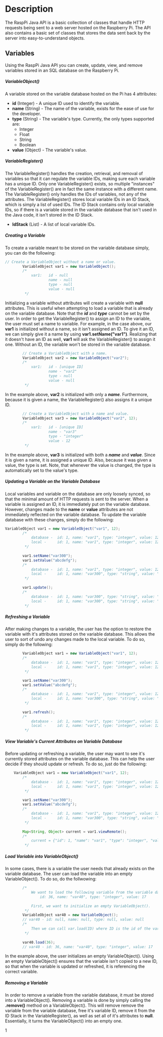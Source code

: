 # Description
The RaspPi Java API is a basic collection of classes that handle HTTP requests being sent to a web server hosted on the Raspberry Pi. The API also contains a basic set of classes that stores the data sent back by the server into easy-to-understand objects.

## Variables
Using the RaspPi Java API you can create, update, view, and remove variables stored in an SQL database on the Raspberry Pi.

##### VariableObject()
A variable stored on the variable database hosted on the Pi has 4 attributes:
- **id** (Integer) - A unique ID used to identify the variable.
- **name** (String) - The name of the variable, exists for the ease of use for the developer.
- **type** (String) - The variable's type. Currently, the only types supported are:
    + Integer
    + Float
    + String
    + Boolean
- **value** (Object) - The variable's value.

##### VariableRegister()
The VariableRegister() handles the creation, retrieval, and removal of variables so that it can regulate the variable IDs, making sure each variable has a unique ID. Only one VariableRegister() exists, so multiple "instances" of the VariableRegister() are in fact the same instance with a different name. The VariableRegister() only handles the IDs of variables, not any of the attributes. The VariableRegister() stores local variable IDs in an ID Stack, which is simply a list of used IDs. The ID Stack contains only local variable IDs, so if there is a variable stored in the variable database that isn't used in the Java code, it isn't stored in the ID Stack.
- **IdStack** (List<Integer>) - A list of local variable IDs.

##### Creating a Variable
To create a variable meant to be stored on the variable database simply, you can do the following:
``` java
// Create a VariableObject without a name or value.
        VariableObject var1 = new VariableObject();
        /*
            var1:   id - null
                    name - null
                    type - null
                    value - null
         */
```
Initializing a variable without attributes will create a variable with **null** attributes. This is useful when attempting to load a variable that is already on the variable database. Note that the ***id*** and ***type*** cannot be set by the user. In order to get the VariableRegister() to assign an ID to the variable, the user must set a name to variable. For example, in the case above, our **var1** is initialized without a name, so it isn't assigned an ID. To give it an ID, we can simply give it a name by using **var1.setName("var1")**. Realizing that it doesn't have an ID as well, **var1** will ask the VariableRegister() to assign it one. Without an ID, the variable won't be stored in the variable database.
``` java
        // Create a VariableObject with a name.
        VariableObject var2 = new VariableObject("var2");
        /*
            var1:   id - [unique ID]
                    name - "var2"
                    type - null
                    value - null
         */
```
In the example above, **var2** is initialized with only a ***name***. Furthermore, because it is given a name, the VariableRegister() also assigns it a unique ID.
``` java
        // Create a VariableObject with a name and value.
        VariableObject var3 = new VariableObject("var2", 12);
        /*
            var1:   id - [unique ID]
                    name - "var3"
                    type - "integer"
                    value - 12
         */
```
In the example above, **var3** is initialized with both a ***name*** and ***value***. Since it is given a name, it is assigned a unique ID. Also, because it was given a value, the type is set. Note, that whenever the value is changed, the type is automatically set to the value's type.

##### Updating a Variable on the Variable Database
Local variables and variable on the database are only loosely synced, so that the minimal amount of HTTP requests is sent to the server. When a variable is assigned an ID, it is immediately put on the variable database. However, changes made to the **name** or **value** attributes are not immediately reflected on the variable database. To update the variable database with these changes, simply do the following:
``` java
VariableObject var1 = new VariableObject("var1", 12);
        /*
            database -  id: 1, name: "var1", type: "integer", value: 12                 
            local -     id: 1, name: "var1", type: "integer", value: 12
         */
        
        var1.setName("var300");
        var1.setValue("abcdefg");
        /*
            database -  id: 1, name: "var1", type: "integer", value: 12                 
            local -     id: 1, name: "var300", type: "string", value: "abcdefg"
         */
        
        var1.update();
        /*
            database -  id: 1, name: "var300", type: "string", value: "abcdefg"   
            local -     id: 1, name: "var300", type: "string", value: "abcdefg"
         */
```
##### Refreshing a Variable
After making changes to a variable, the user has the option to restore the variable with it's attributes stored on the variable database. This allows the user to sort of undo any changes made to the local variable. To do so, simply do the following:
``` java
        VariableObject var1 = new VariableObject("var1", 12);
        /*
            database -  id: 1, name: "var1", type: "integer", value: 12
            local -     id: 1, name: "var1", type: "integer", value: 12
         */

        var1.setName("var300");
        var1.setValue("abcdefg");
        /*
            database -  id: 1, name: "var1", type: "integer", value: 12
            local -     id: 1, name: "var300", type: "string", value: "abcdefg"
         */
         
        var1.refresh();
        /*
            database -  id: 1, name: "var1", type: "integer", value: 12
            local -     id: 1, name: "var1", type: "integer", value: 12
         */

```
##### View Variable's Current Attributes on Variable Database
Before updating or refreshing a variable, the user may want to see it's currently stored attributes on the variable database. This can help the user decide if they should update or refresh. To do so, just do the following:
``` java
    VariableObject var1 = new VariableObject("var1", 12);
        /*
            database -  id: 1, name: "var1", type: "integer", value: 12
            local -     id: 1, name: "var1", type: "integer", value: 12
         */

        var1.setName("var300");
        var1.setValue("abcdefg");
        /*
            database -  id: 1, name: "var1", type: "integer", value: 12
            local -     id: 1, name: "var300", type: "string", value: "abcdefg"
         */
        
        Map<String, Object> current = var1.viewRemote();
        /*
            current = {"id": 1, "name": "var1", "type": "integer", "value": 12}
         */

```
##### Load Variable into VariableObject()
In some cases, there is a variable the user needs that already exists on the variable database. The user can load the variable into an empty VariableObject(). To do so, do the follwowing:
```java
        /* 
            We want to load the following variable from the variable database:
                id: 36, name: "var40", type: "integer", value: 17
            
            First, we want to initialize an empty VariableObject().
         */
        VariableObject var40 = new VariableObject();
        // var40 - id: null, name: null, type: null, value: null
        /*
            Then we can call var.load(ID) where ID is the id of the variable we want to load. In this case, we want to use the ID 36.
         */
        
        var40.load(36);
        // var40 - id: 36, name: "var40", type: "integer", value: 17
```

In the example above, the user initializes an empty VariableObject(). Using an empty VariableObject() ensures that the variable isn't copied to a new ID, so that when the variable is updated or refreshed, it is referencing the correct variable.

##### Removing a Variable
In order to remove a variable from the variable database, it must be stored into a VariableObject(). Removing a variable is done by simply calling the **.remove()** method on a VariableObject(). This will remove remove the variable from the variable database, free it's variable ID, remove it from the ID Stack in the VariableRegister(), as well as set all of it's attributes to **null**. Essentially, it turns the VariableObject() into an empty one.









1
